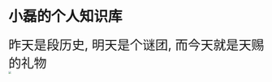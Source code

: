 # 小磊的个人知识库

<div style="display:flex;justify-content:center;align-item:center;font-size:25px">
昨天是段历史,
明天是个谜团,
而今天就是天赐的礼物
</div>
<img src="https://cdn.jsdelivr.net/gh/hehuan2023/pic/typora/rabbit.png" style="zoom:33%;" />
